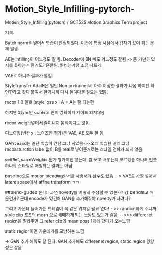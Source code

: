 # Motion_Style_Infilling-pytorch-
Motion_Style_Infilling(pytorch) / GCT525 Motion Graphics Term project







기록.



Batch norm을 넣어서 학습이 안정되었다. 이전에 특정 시점에서 갑자기 값이 튀는 문제 발생.



AE는 infilling이 어느정도 잘 됨.
Decoder에 BN 빼도 어느정도 잘됨 -> 좀 가만히 있지를 못하는거 같기도? 흔들림. 떨리는거랑 조금 다르게


VAE로 하니까 결과가 떨림.


StyleTransfer
AdaIN은 일단 Non pretrained시 아주 이상한 결과가 나옴
하지만 확인한하고 갖다 붙여서 한거니까 다시 들여다볼 필요는 있음.

recon 1.0 일떄 (style loss x ) A-> A는 잘 되는편

하지만 Style 반 contetn 반이 명확하게 가이드 되지않음

recon weight넣어서 줄이니까 움직이지도 않음.

디노이징(빈칸 x , 노이즈만 첨가)은 VAE, AE 모두 잘 됨

GANbased는 일단 학습이 안됨 그냥 서있음->>오래 학습한 결과 그냥 reconsturction label 없이 B를 real로 넣어준거로는 스타일 전이가 되지 않음.

selfRef_sameWeights 뭔가 망가지진 않는데, 뭘 보고 배우는지 모르겠음 하나의 인풋 하나의 스타일로 매칭되는 결과는 아님.

baseline으로 motion blending한거를 사용해야 할수도 있음 . -> VAE로 가정 넣어서 latent space에서 affine transform ㄱㄱ

##blend-guided 된다!! 
과연 novelty를 어떻게 주장할 수 있는가? 걍 blend보고 배운건가? 근데 encode가 있긴해
GAN을 추가해줘야 novelty가 사려나? 



그리고 가운데 들어가는 프레임이 꼭 같은 위치일 필요 없다! -.>> random하게 주니까 style clip 포즈의 mean 으로 애매하게 되는 느낌도 있는거 같음.
-->>> differenet region을 잘라주면 그  refer clip의 mean pose 1개에 갔다가 오는느낌

static region이면 가운데거를 모방하는 느낌

-> GAN 추가 해줘도 잘 된다.  GAN 추가해도 differenet region, static region 경향성은 같음